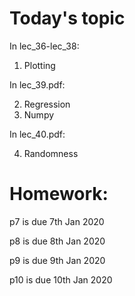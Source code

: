 # Today's topic

In lec_36-lec_38:

1. Plotting

In lec_39.pdf:

2. Regression
3. Numpy

In lec_40.pdf:

4. Randomness

# Homework:

p7 is due 7th Jan 2020

p8 is due 8th Jan 2020

p9 is due 9th Jan 2020

p10 is due 10th Jan 2020
